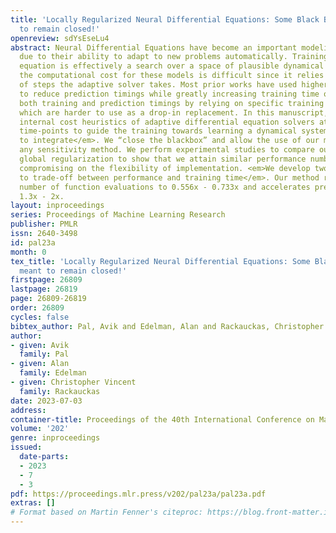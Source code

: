 ```yaml
---
title: 'Locally Regularized Neural Differential Equations: Some Black Boxes were meant
  to remain closed!'
openreview: sdYsEseLu4
abstract: Neural Differential Equations have become an important modeling framework
  due to their ability to adapt to new problems automatically. Training a neural differential
  equation is effectively a search over a space of plausible dynamical systems. Controlling
  the computational cost for these models is difficult since it relies on the number
  of steps the adaptive solver takes. Most prior works have used higher-order methods
  to reduce prediction timings while greatly increasing training time or reducing
  both training and prediction timings by relying on specific training algorithms,
  which are harder to use as a drop-in replacement. In this manuscript, <em>we use
  internal cost heuristics of adaptive differential equation solvers at stochastic
  time-points to guide the training towards learning a dynamical system that is easier
  to integrate</em>. We “close the blackbox” and allow the use of our method with
  any sensitivity method. We perform experimental studies to compare our method to
  global regularization to show that we attain similar performance numbers without
  compromising on the flexibility of implementation. <em>We develop two sampling strategies
  to trade-off between performance and training time</em>. Our method reduces the
  number of function evaluations to 0.556x - 0.733x and accelerates predictions by
  1.3x - 2x.
layout: inproceedings
series: Proceedings of Machine Learning Research
publisher: PMLR
issn: 2640-3498
id: pal23a
month: 0
tex_title: 'Locally Regularized Neural Differential Equations: Some Black Boxes were
  meant to remain closed!'
firstpage: 26809
lastpage: 26819
page: 26809-26819
order: 26809
cycles: false
bibtex_author: Pal, Avik and Edelman, Alan and Rackauckas, Christopher Vincent
author:
- given: Avik
  family: Pal
- given: Alan
  family: Edelman
- given: Christopher Vincent
  family: Rackauckas
date: 2023-07-03
address: 
container-title: Proceedings of the 40th International Conference on Machine Learning
volume: '202'
genre: inproceedings
issued:
  date-parts:
  - 2023
  - 7
  - 3
pdf: https://proceedings.mlr.press/v202/pal23a/pal23a.pdf
extras: []
# Format based on Martin Fenner's citeproc: https://blog.front-matter.io/posts/citeproc-yaml-for-bibliographies/
---
```

